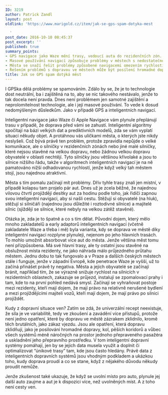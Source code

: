 ```yaml
---
ID: 3219
author: Patrick Zandl
layout: post
oldlink: 'https://www.marigold.cz/item/jak-se-gps-spam-dotyka-mest

  '
post_date: 2016-10-10 08:45:37
post_excerpt: ''
published: true
summary_points:
- GPS navigace jako Waze mění trasy, vedoucí auta do rezidenčních zón.
- Masové používání navigací způsobuje problémy v městech s nedostatečnou infrastrukturou.
- Města se snaží řešit problémy způsobené navigacemi omezením rychlosti a průjezdu.
- Řešením problémů s dopravou ve městech může být posílení hromadné dopravy a chodců.
title: Jak se GPS spam dotýká měst
---
```


I GPSka dělá problémy se spamováním. Zdálo by se, že je to technologie dost neutrální, ba i zajištěná na to, aby se nic takového nestávalo, jenže to tak docela není pravda. Dnes není problémem jen samotné zajištění a neprolomitelnost technologie, ale i její masové používání. To vede k dosud nedomýšleným důsledkům. Jako v případě GPS a inteligentních navigací.

 <!--more-->

Inteligentní navigace jako Waze či Apple Navigace vám plynule přeplánují trasu v případě, že doprava před vámi se zahustí. Inteligentní algoritmy spočítají na bázi velkých dat a prediktivních modelů, zda se vám vyplatí situaci někudy objet. A protáhnou vás uličkami města, o kterých jste nikdy neslyšeli. Což bývá právě ten problém, protože zpravidla nepůjde o velké komunikace, ale o silničky v rezidenčních zónách nebo jiné malé silničky, které nejsou stavěné na velkou dopravu, nebo žádnou velkou dopravu obyvatelé v oblasti nechtějí. Tyto silničky jsou většinou křivolaké a jsou to silnice nižšího řádu, takže v algoritmech inteligentních navigací je na ně pamatováno nižší odhadovanou rychlostí, jenže když velký tah městem stojí, jsou najednou atraktivní. 

Města s tím pomalu začínají mít problémy. Dřív tyhle trasy znali jen místní, v případě kolapsu tam projelo pár aut. Dnes už je zcela běžné, že najednou vilovou čtvrtí projíždějí desítky aut za hodinu podle toho, jak řidiči zapnou svou inteligentní navigaci, aby si našli cestu. Stěžují si obyvatelé (na hluk), stěžují si silničáři (najednou jsou důležité i roztodivné silnice) a majitelé silnic (sjíždějí se silnice, které nebyly na velkou zátěž stavěné).

Otázka je, zda je to špatně a co s tím dělat. Původní dojem, který mělo mnoho zakladatelů a early adaptorů inteligentních navigací (včetně zakladatele Waze a třeba i mě) byla varianta, kdy se doprava ve městě díky inteligentní navigaci rozplyne plynuleji, nejenom po jeho hlavních trasách. To mohlo umožnit absorbovat více aut do města. Jenže většina měst tomu není přizpůsobena. Má své hlavní trasy, ale ty ostatní jsou stavěné na obslužnost místa rezidenty, ne jako náhrada málo průjezdného průtahu městem. Jednu dobu to tak fungovalo a v Praze a dalších českých městech stále i funguje, jenže v západní Evropě, kde penetrace Waze je vyšší, už to začíná přinášet právě ty negativa. Města a jejich obyvatelé se začínají bránit, například tím, že se výrazně snižuje rychlost na silnicích v rezidentních oblastech, zakazuje se průjezd, instalují se zpomalovací prahy i tam, kde to na první pohled nedává smysl. Začínají se vyhraňovat postoje mezi rezidenty, kteří mají dojem, že mají právo na relativně nerušené bydlení a mezi projíždějícími majiteli vozů, kteří mají dojem, že mají právo po silnici projíždět. 

Kudy z dopravní situace ven? Zatím se zdá, že univerzální recept neexistuje, že síla je ve variabilitě, tedy ve zkoušení a zavádění více přístupů, protože není jedno opatření, které by dopravu ve městě zázrakem zklidnilo, kromě těch brutálních, jako zákaz vjezdu. Jsou ale opatření, která dopravu zklidňují, jako je posilování hromadné dopravy, kol, pěších koridorů a vůbec všech systémů méně náročných na prostor jednoho přepraveného pasažéra a uskladnění jeho přepravního prostředku. V tom inteligentní dopravní systémy pomáhají, jen by se jejich data musela využít a doplnit či optimalizovat “únikové trasy” tam, kde jsou často hledány. Právě data z inteligentních dopravních systémů jsou vhodným podkladem a ukázkou toho, kudy doprava proudí a co se stane, když z nějakého důvodu někudy proudit nemůže.

Jenže zkušenost také ukazuje, že když se uvolní místo pro auto, plynule jej další auto zaujme a aut je k dispozici více, než uvolněných míst. A z toho není cesty ven.